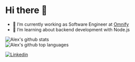 # Hi there 👋

- 🔭 I’m currently working as Software Engineer at [Omnify](https://omnify.cx)
- 🌱 I’m learning about backend development with Node.js

![Alex's github stats](https://github-readme-stats.vercel.app/api?username=alexjrmatos&show_icons=true&theme=github_dark) </br>
![Alex's github top languages](https://github-readme-stats.vercel.app/api/top-langs/?username=alexjrmatos&theme=github_dark)

[![Linkedin](https://img.shields.io/badge/-LinkedIn-060606?style=flat&labelColor=0D0D0D&logo=Linkedin&Color=white)](https://www.linkedin.com/in/alexjrmatos/)
